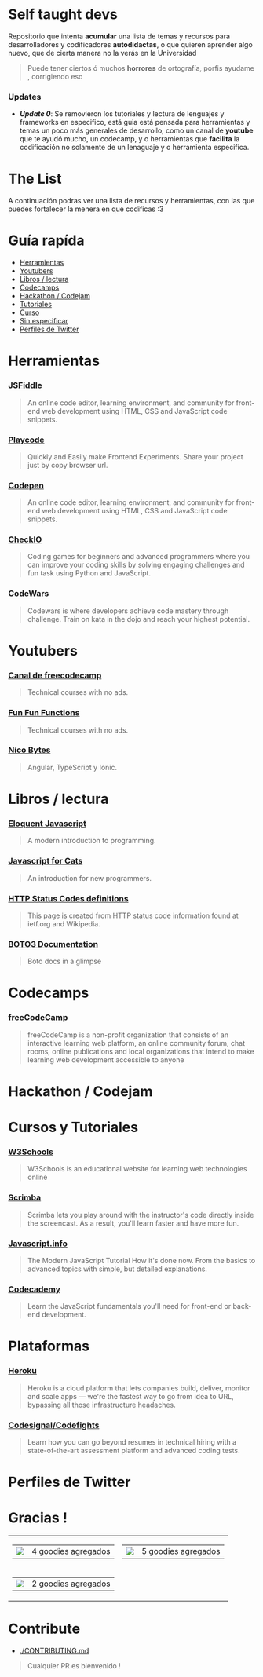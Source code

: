 # Self taught devs

Repositorio que intenta **acumular** una lista de temas y recursos para
desarrolladores y codificadores **autodidactas**, o que quieren aprender algo
nuevo, que de cierta manera no la verás en la Universidad

> Puede tener ciertos ó muchos **horrores** de ortografía, porfis ayudame , 
corrigiendo eso

### Updates

- **_Update 0_**: Se removieron los tutoriales y lectura de lenguajes y
frameworks en especifico, está guia está pensada para herramientas y temas un
poco más generales de desarrollo, como un canal de **youtube** que te ayudó
mucho, un codecamp, y o herramientas que **facilita** la codificación no
solamente de un lenaguaje y o herramienta especifíca.

# The List

A continuación podras ver una lista de recursos y herramientas, con las que
puedes fortalecer la menera en que codificas :3

# Guía rapída

- [Herramientas](#herramientas)
- [Youtubers](#youtubers)
- [Libros / lectura](#libros--lectura)
- [Codecamps](#codecamps)
- [Hackathon / Codejam](#hackathon--codejam)
- [Tutoriales](#tutoriales)
- [Curso](#curso)
- [Sin especificar](#sin-especificar)
- [Perfiles de Twitter](#perfiles-de-twitter)

# Herramientas 
### [JSFiddle](https://jsfiddle.net/) 
> An online code editor, learning environment, and community for front-end web
development using HTML, CSS and JavaScript code snippets.
### [Playcode](https://playcode.io/) 
> Quickly and Easily make Frontend Experiments. Share your project just by copy browser url.
### [Codepen](https://codepen.io/) 
> An online code editor, learning environment, and community for front-end web
development using HTML, CSS and JavaScript code snippets.
### [CheckIO](https://checkio.org/) 
> Coding games for beginners and advanced programmers where you can improve your
coding skills by solving engaging challenges and fun task using Python and
JavaScript.
### [CodeWars](https://www.codewars.com/) 
> Codewars is where developers achieve code mastery through challenge. Train on
kata in the dojo and reach your highest potential.

# Youtubers 
### [Canal de freecodecamp](https://www.youtube.com/channel/UC8butISFwT-Wl7EV0hUK0BQ) 
>Technical courses with no ads.
### [Fun Fun Functions](https://www.youtube.com/channel/UCO1cgjhGzsSYb1rsB4bFe4Q) 
> Technical courses with no ads.
### [Nico Bytes](https://www.youtube.com/channel/UCz8-0dWiVLY17Rea7qi2cSQ) 
> Angular, TypeScript y Ionic.

# Libros / lectura 
### [Eloquent Javascript](https://eloquentjavascript.net/) 
> A modern introduction to programming. 
### [Javascript for Cats](http://jsforcats.com/) 
> An introduction for new programmers.
### [HTTP Status Codes definitions](https://www.restapitutorial.com/httpstatuscodes.html) 
> This page is created from HTTP status code information found at ietf.org and
Wikipedia.
### [BOTO3 Documentation](https://boto3.amazonaws.com/v1/documentation/api/latest/index.html) 
> Boto docs in a glimpse

# Codecamps 
### [freeCodeCamp](https://www.freecodecamp.org/) 
> freeCodeCamp is a non-profit organization that consists of an interactive
learning web platform, an online community forum, chat rooms, online
publications and local organizations that intend to make learning web
development accessible to anyone

# Hackathon / Codejam 


# Cursos y Tutoriales 
### [W3Schools](https://www.w3schools.com/) 
> W3Schools is an educational website for learning web technologies online
### [Scrimba](https://scrimba.com/) 
> Scrimba lets you play around with the instructor's code directly inside the
screencast. As a result, you'll learn faster and have more fun.
### [Javascript.info](https://javascript.info/) 
> The Modern JavaScript Tutorial
How it's done now. From the basics to advanced topics with simple, but detailed explanations.
### [Codecademy](https://www.codecademy.com/learn/introduction-to-javascript) 
> Learn the JavaScript fundamentals you'll need for front-end or back-end development.

# Plataformas 
### [Heroku](https://www.heroku.com) 
> Heroku is a cloud platform that lets companies build, deliver, monitor and scale
apps — we're the fastest way to go from idea to URL, bypassing all those
infrastructure headaches.
### [Codesignal/Codefights](https://app.codesignal.com/) 
> Learn how you can go beyond resumes in technical hiring with a state-of-the-art
assessment platform and advanced coding tests.

# Perfiles de Twitter 


# Gracias ! 

<table>
  <tbody>
      <tr>
    <td><table><tbody><tr><td>
        <a href="https://github.com/d3portillo" title="@d3portillo"><img src="https://github.com/d3portillo.png?size=40"/></a>
        </td><td>4 goodies agregados</td></tr>
        </tbody></table></td><td><table><tbody><tr><td>
        <a href="https://github.com/emrivero" title="@emrivero"><img src="https://github.com/emrivero.png?size=40"/></a>
        </td><td>5 goodies agregados</td></tr>
        </tbody></table></td>
    </tr><tr>
    <td><table><tbody><tr><td>
        <a href="https://github.com/glopez97" title="@glopez97"><img src="https://github.com/glopez97.png?size=40"/></a>
        </td><td>2 goodies agregados</td></tr>
        </tbody></table></td>
    </tr>
  </tbody>
</table>

# Contribute
- [./CONTRIBUTING.md](./CONTRIBUTING.md)

> Cualquier PR es bienvenido !
